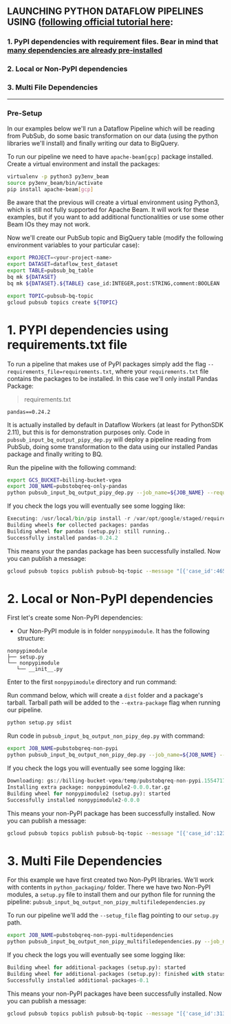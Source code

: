 ## LAUNCHING PYTHON DATAFLOW PIPELINES USING ([following official tutorial here](https://beam.apache.org/documentation/sdks/python-pipeline-dependencies/#multiple-file-dependencies):
### 1. PyPI dependencies with requirement files. Bear in mind that [many dependencies are already pre-installed](https://cloud.google.com/dataflow/docs/concepts/sdk-worker-dependencies)
### 2. Local or Non-PyPI dependencies
### 3. Multi File Dependencies

--------

### Pre-Setup

In our examples below we'll run a Dataflow Pipeline which will be reading from PubSub, do some basic
transformation on our data (using the python libraries we'll install) and finally writing our data to BigQuery.

To run our pipeline we need to have `apache-beam[gcp]` package installed. Create a virtual environment and install the packages:

```bash
virtualenv -p python3 py3env_beam 
source py3env_beam/bin/activate
pip install apache-beam[gcp]
```

Be aware that the previous will create a virtual environment using Python3, which is still not fully supported for Apache Beam.
It will work for these examples, but if you want to add additional functionalities or use some other Beam IOs they may not work.

Now we'll create our PubSub topic and BigQuery table (modify the following environment variables to your particular case): 

```bash
export PROJECT=<your-project-name>
export DATASET=dataflow_test_dataset
export TABLE=pubsub_bq_table
bq mk ${DATASET}
bq mk ${DATASET}.${TABLE} case_id:INTEGER,post:STRING,comment:BOOLEAN

export TOPIC=pubsub-bq-topic
gcloud pubsub topics create ${TOPIC}
```

# 1. PYPI dependencies using requirements.txt file

To run a pipeline that makes use of PyPI packages simply add the flag `--requirements_file=requirements.txt`, 
where your `requirements.txt` file contains the packages to be installed. In this case we'll only install Pandas Package:
> requirements.txt
```
pandas==0.24.2
```

It is actually installed by default in Dataflow Workers (at least for PythonSDK 2.11), but this is for demonstration purposes only.
Code in `pubsub_input_bq_output_pipy_dep.py` will deploy a pipeline reading from PubSub, doing some transformation to the data 
using our installed Pandas package and finally writing to BQ. 

Run the pipeline with the following command:
```bash
export GCS_BUCKET=billing-bucket-vgea
export JOB_NAME=pubstobqreq-only-pandas 
python pubsub_input_bq_output_pipy_dep.py --job_name=${JOB_NAME} --requirements_file=requirements.txt --runner=DataflowRunner --temp_location=gs://${GCS_BUCKET}/temp --streaming --input_topic projects/${PROJECT}/topics/${TOPIC} --table=${TABLE} --dataset=${DATASET} --project_id=${PROJECT} 
```

If you check the logs you will eventually see some logging like:

```python
Executing: /usr/local/bin/pip install -r /var/opt/google/staged/requirements.txt
Building wheels for collected packages: pandas
Building wheel for pandas (setup.py): still running..
Successfully installed pandas-0.24.2
```

This means your the pandas package has been successfully installed. Now you can publish a message:

```bash
gcloud pubsub topics publish pubsub-bq-topic --message "[{'case_id':465,'post':'','comment':True}]"
```

# 2. Local or Non-PyPI dependencies

First let's create some Non-PyPI dependencies:
- Our Non-PyPI module is in folder `nonpypimodule`. It has the following structure:

```tree
nonpypimodule
├── setup.py
└── nonpypimodule
   └── __init__.py
```

Enter to the first `nonpypimodule` directory and run command:

Run command below, which will create a `dist` folder and a package's tarball. Tarball path will be added to the `--extra-package` flag  when running our pipeline.
```bash
python setup.py sdist
```

Run code in `pubsub_input_bq_output_non_pipy_dep.py`  with command:
```bash
export JOB_NAME=pubstobqreq-non-pypi
python pubsub_input_bq_output_non_pipy_dep.py --job_name=${JOB_NAME} --extra_package=<paht-to-nonpypi-tarball>/nonpypimodule/dist/nonpypimodule-0.1.tar.gz --runner=DataflowRunner --temp_location=gs://${GCS_BUCKET}/temp --streaming --input_topic projects/${PROJECT}/topics/${TOPIC} --table=${TABLE} --dataset=${DATASET} --project_id=${PROJECT} 
```

If you check the logs you will eventually see some logging like:

```python
Downloading: gs://billing-bucket-vgea/temp/pubstobqreq-non-pypi.1554717408.856450/nonpypimodule2-0.0.0.tar.gz to /var/opt/google/tmp/download.0.641644710/file.0 (size: 0 Kb, MD5: Ou48TOCEfsG7KubvEVZHiw==)
Installing extra package: nonpypimodule2-0.0.0.tar.gz
Building wheel for nonpypimodule2 (setup.py): started
Successfully installed nonpypimodule2-0.0.0
```

This means your non-PyPI package has been successfully installed. Now you can publish a message:

```bash
gcloud pubsub topics publish pubsub-bq-topic --message "[{'case_id':123,'post':'asfca','comment':True}]"
```

# 3. Multi File Dependencies  

For this example we have first created two Non-PyPI libraries. We'll work with contents in `python_packaging/` folder. There we have two Non-PyPI modules, a `setup.py` file to install them and our python file for running the pipeline: `pubsub_input_bq_output_non_pipy_multifiledependencies.py`


To run our pipeline we'll add the `--setup_file` flag pointing to our `setup.py` path.
```bash
export JOB_NAME=pubstobqreq-non-pypi-multidependencies
python pubsub_input_bq_output_non_pipy_multifiledependencies.py --job_name ${JOB_NAME} --setup_file /<path-to-setup-file>/setup.py --runner=DataflowRunner --temp_location=gs://${GCS_BUCKET}/temp --streaming --input_topic projects/${PROJECT}/topics/${TOPIC} --table=${TABLE} --dataset=${DATASET} --project_id=${PROJECT}
```

If you check the logs you will eventually see some logging like:

```python
Building wheel for additional-packages (setup.py): started
Building wheel for additional-packages (setup.py): finished with status 'done'
Successfully installed additional-packages-0.1
```

This means your non-PyPI packages have been successfully installed. Now you can publish a message:

```bash
gcloud pubsub topics publish pubsub-bq-topic --message "[{'case_id':313,'post':'aasdfsfca','comment':True}]"
```


